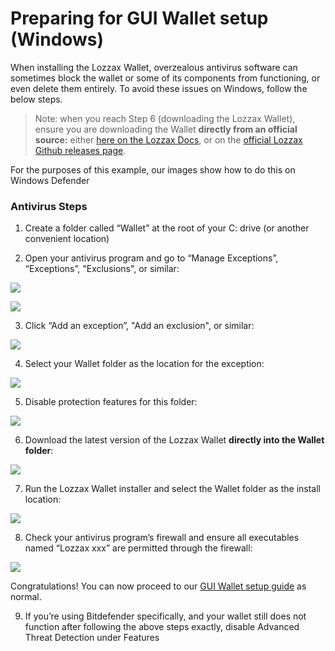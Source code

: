 # Preparing for GUI Wallet setup \(Windows\)



When installing the Lozzax Wallet, overzealous antivirus software can sometimes block the wallet or some of its components from functioning, or even delete them entirely. To avoid these issues on Windows, follow the below steps.

> Note: when you reach Step 6 \(downloading the Lozzax Wallet\), ensure you are downloading the Wallet **directly from an official source:** either [here on the Lozzax Docs](../../downloads.md), or on the [official Lozzax Github releases page](https://github.com/lozzax/lozzax-electron-gui-wallet/releases/).

For the purposes of this example, our images show how to do this on Windows Defender

### Antivirus Steps

1. Create a folder called “Wallet” at the root of your C: drive \(or another convenient location\)

2. Open your antivirus program and go to “Manage Exceptions”, “Exceptions”, "Exclusions", or similar:

![](../../.gitbook/assets/1%20%281%29.png)

![](../../.gitbook/assets/2.png)

3. Click “Add an exception”, "Add an exclusion", or similar:

![](../../.gitbook/assets/3.png)

4. Select your Wallet folder as the location for the exception:

![](../../.gitbook/assets/4.png)

5. Disable protection features for this folder:

![](../../.gitbook/assets/5.png)

6. Download the latest version of the Lozzax Wallet **directly into the Wallet folder**:

![](../../.gitbook/assets/6.png)

7. Run the Lozzax Wallet installer and select the Wallet folder as the install location:

![](../../.gitbook/assets/7%20%281%29.png)

8. Check your antivirus program’s firewall and ensure all executables named “Lozzax xxx” are permitted through the firewall:

![](../../.gitbook/assets/8.png)

Congratulations! You can now proceed to our [GUI Wallet setup guide](gui-wallet-setup.md) as normal.

9. If you’re using Bitdefender specifically, and your wallet still does not function after following the above steps exactly, disable Advanced Threat Detection under Features

